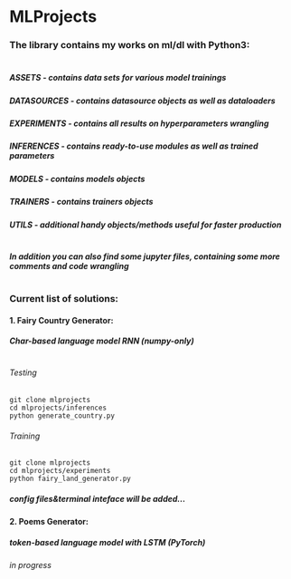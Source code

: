 # MLProjects

### The library contains my works on ml/dl with Python3:
#

  
  
##### ASSETS - contains data sets for various model trainings
  
##### DATASOURCES - contains datasource objects as well as dataloaders
  
##### EXPERIMENTS - contains all results on hyperparameters wrangling
  
##### INFERENCES - contains ready-to-use modules as well as trained parameters
  
##### MODELS - contains models objects
  
##### TRAINERS - contains trainers objects
  
##### UTILS - additional handy objects/methods useful for faster production

#

##### In addition you can also find some jupyter files, containing some more comments and code wrangling

#

### Current  list of solutions:

#### 1. Fairy Country Generator:
##### Char-based language model RNN (numpy-only)
#

   ###### Testing
    git clone mlprojects
    cd mlprojects/inferences
    python generate_country.py
    
   ###### Training
    git clone mlprojects
    cd mlprojects/experiments
    python fairy_land_generator.py
  ##### config files&terminal inteface will be added...

#### 2. Poems Generator:
##### token-based language model with LSTM (PyTorch)
   ###### in progress
    

   


